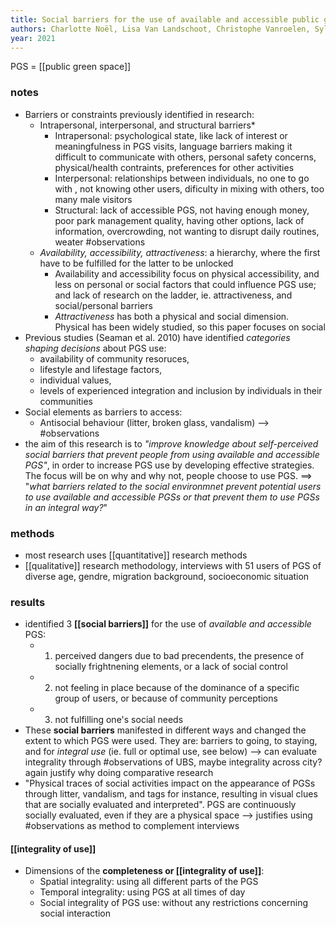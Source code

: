 ```yaml
---
title: Social barriers for the use of available and accessible public green spaces
authors: Charlotte Noël, Lisa Van Landschoot, Christophe Vanroelen, Sylvie Gadeyne
year: 2021
---
```


PGS = [[public green space]]

### notes
- Barriers or constraints previously identified in research:
	- Intrapersonal, interpersonal, and structural barriers*
		- Intrapersonal: psychological state, like lack of interest or meaningfulness in PGS visits, language barriers making it difficult to communicate with others, personal safety concerns, physical/health contraints, preferences for other activities
		- Interpersonal: relationships between individuals, no one to go with , not knowing other users, dificulty in mixing with others, too many male visitors
		- Structural: lack of accessible PGS, not having enough money, poor park management quality, having other options, lack of information, overcrowding, not wanting to disrupt daily routines, weater #observations
	- *Availability, accessibility, attractiveness*: a hierarchy, where the first have to be fulfilled for the latter to be unlocked 
		- Availability and accessibility focus on physical accessibility, and less on personal or social factors that could influence PGS use; and lack of research on the ladder, ie. attractiveness, and social/personal barriers
		- *Attractiveness* has both a physical and social dimension. Physical has been widely studied, so this paper focuses on social
- Previous studies (Seaman et al. 2010) have identified *categories shaping decisions* about PGS use:
	- availability of community resoruces,
	- lifestyle and lifestage factors,
	- individual values,
	- levels of experienced integration and inclusion by individuals in their communities
- Social elements as barriers to access:
	- Antisocial behaviour (litter, broken glass, vandalism) --> #observations 
- the aim of this research is to *"improve knowledge about self-perceived social barriers that prevent people from using available and accessible PGS"*, in order to increase PGS use by developing effective strategies. The focus will be on why and why not, people choose to use PGS. ==> "*what barriers related to the social environmnet prevent potential users to use available and accessible PGSs or that prevent them to use PGSs in an integral way?*"

### methods
 - most research uses [[quantitative]] research methods
 - [[qualitative]] research methodology, interviews with 51 users of PGS of diverse age, gendre, migration background, socioeconomic situation

### results
- identified 3 **[[social barriers]]** for the use of *available and accessible* PGS:
	- 1. perceived dangers due to bad precendents, the presence of socially frightnening elements, or a lack of social control
	- 2. not feeling in place because of the dominance of a specific group of users, or because of community perceptions
	- 3. not fulfilling one's social needs
- These **social barriers** manifested in different ways and changed the extent to which PGS were used. They are: barriers to going, to staying, and for *integral use* (ie. full or optimal use, see below) --> can evaluate integrality through #observations of UBS, maybe integrality across city? again justify why doing comparative research
- "Physical traces of social activities impact on the appearance of PGSs through litter, vandalism, and tags for instance, resulting in visual clues that are socially evaluated and interpreted". PGS are continuously socially evaluated, even if they are a physical space --> justifies using #observations as method to complement interviews 

#### [[integrality of use]]
- Dimensions of the **completeness or [[integrality of use]]**:
	- Spatial integrality: using all different parts of the PGS
	- Temporal integrality: using PGS at all times of day
	- Social integrality of PGS use: without any restrictions concerning social interaction